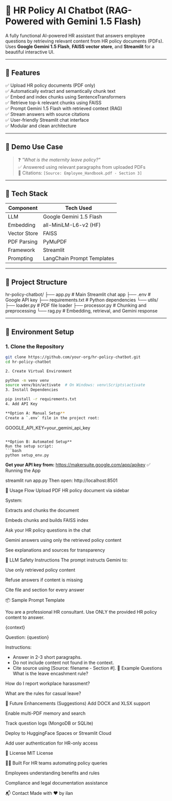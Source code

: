 # 🤖 HR Policy AI Chatbot (RAG-Powered with Gemini 1.5 Flash)

A fully functional AI-powered HR assistant that answers employee questions by retrieving relevant content from HR policy documents (PDFs). Uses **Google Gemini 1.5 Flash**, **FAISS vector store**, and **Streamlit** for a beautiful interactive UI.

---

## 📌 Features

✅ Upload HR policy documents (PDF only)  
✅ Automatically extract and semantically chunk text  
✅ Embed and index chunks using SentenceTransformers  
✅ Retrieve top-k relevant chunks using FAISS  
✅ Prompt Gemini 1.5 Flash with retrieved context (RAG)  
✅ Stream answers with source citations  
✅ User-friendly Streamlit chat interface  
✅ Modular and clean architecture

---

## 🚀 Demo Use Case

> ❓ *"What is the maternity leave policy?"*  
> ✅ Answered using relevant paragraphs from uploaded PDFs  
> 🧾 Citations: `[Source: Employee_Handbook.pdf - Section 3]`

---

## 🧠 Tech Stack

| Component      | Tech Used                    |
|----------------|------------------------------|
| LLM            | Google Gemini 1.5 Flash      |
| Embedding      | all-MiniLM-L6-v2 (HF)        |
| Vector Store   | FAISS                        |
| PDF Parsing    | PyMuPDF                      |
| Framework      | Streamlit                    |
| Prompting      | LangChain Prompt Templates   |

---

## 📁 Project Structure

hr-policy-chatbot/
├── app.py # Main Streamlit chat app
├── .env # Google API key
├── requirements.txt # Python dependencies
└── utils/
├── loader.py # PDF file loader
├── processor.py # Chunking and preprocessing
└── rag.py # Embedding, retrieval, and Gemini response


---

## 📄 Environment Setup

### 1. Clone the Repository

```bash
git clone https://github.com/your-org/hr-policy-chatbot.git
cd hr-policy-chatbot

2. Create Virtual Environment

python -m venv venv
source venv/bin/activate  # On Windows: venv\Scripts\activate
3. Install Dependencies

pip install -r requirements.txt
4. Add API Key

**Option A: Manual Setup**
Create a `.env` file in the project root:
```
GOOGLE_API_KEY=your_gemini_api_key
```

**Option B: Automated Setup**
Run the setup script:
```bash
python setup_env.py
```

**Get your API key from:** https://makersuite.google.com/app/apikey
✅ Running the App

streamlit run app.py
Then open: http://localhost:8501

📌 Usage Flow
Upload PDF HR policy document via sidebar

System:

Extracts and chunks the document

Embeds chunks and builds FAISS index

Ask your HR policy questions in the chat

Gemini answers using only the retrieved policy content

See explanations and sources for transparency

🔐 LLM Safety Instructions
The prompt instructs Gemini to:

Use only retrieved policy content

Refuse answers if content is missing

Cite file and section for every answer

📦 Sample Prompt Template

You are a professional HR consultant. Use ONLY the provided HR policy content to answer.

{context}

Question: {question}

Instructions:
- Answer in 2-3 short paragraphs.
- Do not include content not found in the context.
- Cite source using [Source: filename - Section #].
🧪 Example Questions
What is the leave encashment rule?

How do I report workplace harassment?

What are the rules for casual leave?

🔧 Future Enhancements (Suggestions)
Add DOCX and XLSX support

Enable multi-PDF memory and search

Track question logs (MongoDB or SQLite)

Deploy to HuggingFace Spaces or Streamlit Cloud

Add user authentication for HR-only access

🤝 License
MIT License

🧑‍💼 Built For
HR teams automating policy queries

Employees understanding benefits and rules

Compliance and legal documentation assistance

📬 Contact
Made with ❤️ by ilan
